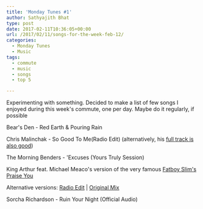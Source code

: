 ```yaml
---
title: 'Monday Tunes #1'
author: Sathyajith Bhat
type: post
date: 2017-02-11T10:36:05+00:00
url: /2017/02/11/songs-for-the-week-feb-12/
categories:
  - Monday Tunes
  - Music
tags:
  - commute
  - music
  - songs
  - top 5

---
```

Experimenting with something. Decided to make a list of few songs I enjoyed during this week's commute, one per day. Maybe do it regularly, if possible



Bear's Den - Red Earth & Pouring Rain



Chris Malinchak - So Good To Me(Radio Edit) (alternatively, his <a href="https://www.youtube.com/watch?v=oVcG9lpZV24" target="_blank">full track is also good</a>)



The Morning Benders - 'Excuses (Yours Truly Session)



King Arthur feat. Michael Meaco's version of the very famous <a href="https://www.youtube.com/watch?v=ruAi4VBoBSM" target="_blank">Fatboy Slim's Praise You </a>



Alternative versions: <a href="https://www.youtube.com/watch?v=W7grf9LoOFE" target="_blank">Radio Edit</a> | <a href="https://www.youtube.com/watch?v=NE6q_UbzwNs" target="_blank">Original Mix</a>

Sorcha Richardson - Ruin Your Night (Official Audio)
